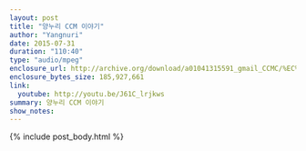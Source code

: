 ```yaml
---
layout: post
title: "양누리 CCM 이야기"
author: "Yangnuri"
date: 2015-07-31
duration: "110:40"
type: "audio/mpeg"
enclosure_url: http://archive.org/download/a01041315591_gmail_CCMC/%EC%96%91%EB%88%84%EB%A6%AC%20CCM%20%EC%9D%B4%EC%95%BC%EA%B8%B0.mp3
enclosure_bytes_size: 185,927,661 
link:
  youtube: http://youtu.be/J61C_lrjkws
summary: 양누리 CCM 이야기
show_notes:
---
```


{% include post_body.html %}
